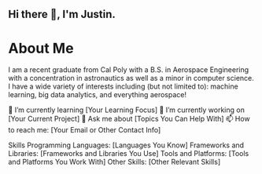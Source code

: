 ## Hi there 👋, I'm Justin.


# About Me
I am a recent graduate from Cal Poly with a B.S. in Aerospace Engineering with a concentration in astronautics as well as a minor in computer science. I have a wide variety of interests including (but not limited to): machine learning, big data analytics, and everything aerospace!


🌱 I’m currently learning [Your Learning Focus]
🔭 I’m currently working on [Your Current Project]
💬 Ask me about [Topics You Can Help With]
📫 How to reach me: [Your Email or Other Contact Info]

Skills
Programming Languages: [Languages You Know]
Frameworks and Libraries: [Frameworks and Libraries You Use]
Tools and Platforms: [Tools and Platforms You Work With]
Other Skills: [Other Relevant Skills]
